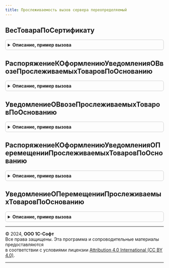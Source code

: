 ```yaml
---
title: Прослеживаемость вызов сервера переопределяемый
---
```



## ВесТовараПоСертификату
<details style="margin: 1em 0; padding: 0.5em; border: 1px solid #ccc; border-radius: 6px;">

<summary style="font-weight: bold; cursor: pointer;">Описание, пример вызова</summary>

```bsl

// Функция возвращает вес товара по сертификату, для расчета в единице прослеживаемости кг
//
// Параметры:
//  Номенклатура - СправочникСсылка.Номенкатура - номенклатура
//
// Возвращемое значение:
//  Число - вес по сертификату
//
Функция ВесТовараПоСертификату(Номенклатура) Экспорт
```

Пример вызова
```bsl
Результат = ПрослеживаемостьВызовСервераПереопределяемый.ВесТовараПоСертификату(Номенклатура) 
```
</details>

## РаспоряжениеКОформлениюУведомленияОВвозеПрослеживаемыхТоваровПоОснованию
<details style="margin: 1em 0; padding: 0.5em; border: 1px solid #ccc; border-radius: 6px;">

<summary style="font-weight: bold; cursor: pointer;">Описание, пример вызова</summary>

```bsl

// Функция вовзращает первое найденное распоряжение к оформлению уведомления о ввозе прослеживаемых товаров для заданного первичного документа.
//
// Параметры:
//	ПервичныйДокумент - ДокументСсылка - Документ, для которого необходимо найти уведомления о ввозе прослеживаемых товаров.
//	Проведен - Булево - Признак того, что необходимо получить проведенные документы.
//
// Возвращаемое значение:
//	Неопределено, Структура - Данные найденного распоряжения. Если не найдено, тогда Неопрелено
//
Функция РаспоряжениеКОформлениюУведомленияОВвозеПрослеживаемыхТоваровПоОснованию(ПервичныйДокумент) Экспорт
```

Пример вызова
```bsl
Результат = ПрослеживаемостьВызовСервераПереопределяемый.РаспоряжениеКОформлениюУведомленияОВвозеПрослеживаемыхТоваровПоОснованию(ПервичныйДокумент) 
```
</details>

## УведомлениеОВвозеПрослеживаемыхТоваровПоОснованию
<details style="margin: 1em 0; padding: 0.5em; border: 1px solid #ccc; border-radius: 6px;">

<summary style="font-weight: bold; cursor: pointer;">Описание, пример вызова</summary>

```bsl

// Функция вовзращает первое найденное уведомление о ввозе прослеживаемых товаров заданного первичного документа.
//
// Параметры:
//	ПервичныйДокумент - ДокументСсылка - Документ, для которого необходимо найти уведомления о ввозе прослеживаемых товаров.
//	Проведен - Булево - Признак того, что необходимо получить проведенные документы.
//
// Возвращаемое значение:
//	Неопределено, ДокументСсылка - Ссылка на документ уведомление о ввозе прослеживаемых товаров. Если не найден, тогда Неопрелено
//
Функция УведомлениеОВвозеПрослеживаемыхТоваровПоОснованию(ПервичныйДокумент, Проведен = Истина) Экспорт
```

Пример вызова
```bsl
Результат = ПрослеживаемостьВызовСервераПереопределяемый.УведомлениеОВвозеПрослеживаемыхТоваровПоОснованию(ПервичныйДокумент, Проведен);
```
</details>

## РаспоряжениеКОформлениюУведомленияОПеремещенииПрослеживаемыхТоваровПоОснованию
<details style="margin: 1em 0; padding: 0.5em; border: 1px solid #ccc; border-radius: 6px;">

<summary style="font-weight: bold; cursor: pointer;">Описание, пример вызова</summary>

```bsl

// Функция возвращает первое найденное распоряжение к оформлению уведомления о перемещении прослеживаемых товаров для заданного сопроводительного документа.
//
// Параметры:
//	СопроводительныйДокумент - ДокументСсылка - Документ, для которого необходимо найти уведомления о перемещении прослеживаемых товаров.
//	Проведен - Булево - Признак того, что необходимо получить проведенные документы.
//
// Возвращаемое значение:
//	Неопределено, Структура - Данные найденного распоряжения. Если не найдено, тогда Неопределено
//
Функция РаспоряжениеКОформлениюУведомленияОПеремещенииПрослеживаемыхТоваровПоОснованию(СопроводительныйДокумент) Экспорт
```

Пример вызова
```bsl
Результат = ПрослеживаемостьВызовСервераПереопределяемый.РаспоряжениеКОформлениюУведомленияОПеремещенииПрослеживаемыхТоваровПоОснованию(СопроводительныйДокумент) 
```
</details>

## УведомлениеОПеремещенииПрослеживаемыхТоваровПоОснованию
<details style="margin: 1em 0; padding: 0.5em; border: 1px solid #ccc; border-radius: 6px;">

<summary style="font-weight: bold; cursor: pointer;">Описание, пример вызова</summary>

```bsl

// Функция возвращает первое найденное уведомление о перемещении прослеживаемых товаров для заданного сопроводительного документа.
//
// Параметры:
//	СопроводительныйДокумент - ДокументСсылка - Документ, для которого необходимо найти уведомления о перемещении прослеживаемых товаров.
//	Проведен - Булево - Признак того, что необходимо получить проведенные документы.
//
// Возвращаемое значение:
//	Неопределено, ДокументСсылка - Ссылка на документ уведомление о перемещении прослеживаемых товаров. Если не найден, тогда Неопределено
//
Функция УведомлениеОПеремещенииПрослеживаемыхТоваровПоОснованию(СопроводительныйДокумент, Проведен = Истина) Экспорт
```

Пример вызова
```bsl
Результат = ПрослеживаемостьВызовСервераПереопределяемый.УведомлениеОПеремещенииПрослеживаемыхТоваровПоОснованию(СопроводительныйДокумент, Проведен);
```
</details>

---

© 2024, **ООО 1С-Софт**  
Все права защищены. Эта программа и сопроводительные материалы предоставляются  
в соответствии с условиями лицензии [Attribution 4.0 International (CC BY 4.0)](https://creativecommons.org/licenses/by/4.0/legalcode).

---
